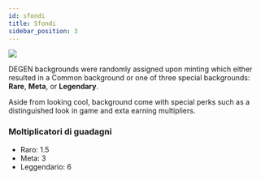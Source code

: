 ```yaml
---
id: sfondi
title: Sfondi
sidebar_position: 3
---
```


![](/img/rngBackgrounds.gif)

DEGEN backgrounds were randomly assigned upon minting which either resulted in a Common background or one of three special backgrounds: **Rare**, **Meta**, or **Legendary**.

Aside from looking cool, background come with special perks such as a distinguished look in game and exta earning multipliers.

### Moltiplicatori di guadagni

- Raro: 1.5
- Meta: 3
- Leggendario: 6
